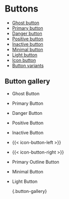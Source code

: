 Buttons
=======

-   [Ghost button](ghost-button/)
-   [Primary button](primary-button/)
-   [Danger button](danger-button/)
-   [Positive button](positive-button/)
-   [Inactive button](inactive-button/)
-   [Minimal button](minimal-button/)
-   [Light button](light-button/)
-   [Icon button](icon-button/)
-   [Button variants](button-variants/)

Button gallery
--------------

-   Ghost Button
-   Primary Button
-   Danger Button
-   Positive Button
-   Inactive Button
-   {{&lt; icon-button-left &gt;}}
-   {{&lt; icon-button-right &gt;}}
-   Primary Outline Button
-   Minimal Button
-   Light Button

    {.button-gallery}
